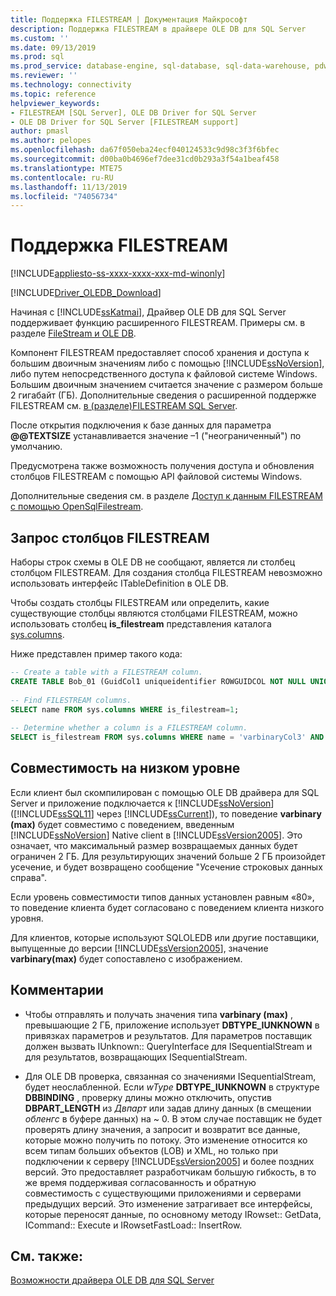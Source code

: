 ```yaml
---
title: Поддержка FILESTREAM | Документация Майкрософт
description: Поддержка FILESTREAM в драйвере OLE DB для SQL Server
ms.custom: ''
ms.date: 09/13/2019
ms.prod: sql
ms.prod_service: database-engine, sql-database, sql-data-warehouse, pdw
ms.reviewer: ''
ms.technology: connectivity
ms.topic: reference
helpviewer_keywords:
- FILESTREAM [SQL Server], OLE DB Driver for SQL Server
- OLE DB Driver for SQL Server [FILESTREAM support]
author: pmasl
ms.author: pelopes
ms.openlocfilehash: da67f050eba24ecf040124533c9d98c3f3f6bfec
ms.sourcegitcommit: d00ba0b4696ef7dee31cd0b293a3f54a1beaf458
ms.translationtype: MTE75
ms.contentlocale: ru-RU
ms.lasthandoff: 11/13/2019
ms.locfileid: "74056734"
---
```

# <a name="filestream-support"></a>Поддержка FILESTREAM
[!INCLUDE[appliesto-ss-xxxx-xxxx-xxx-md-winonly](../../../includes/appliesto-ss-xxxx-xxxx-xxx-md-winonly.md)]

[!INCLUDE[Driver_OLEDB_Download](../../../includes/driver_oledb_download.md)]

Начиная с [!INCLUDE[ssKatmai](../../../includes/sskatmai-md.md)], Драйвер OLE DB для SQL Server поддерживает функцию расширенного FILESTREAM. Примеры см. в разделе [FileStream и OLE DB](../../oledb/ole-db-how-to/filestream/filestream-and-ole-db.md).  

Компонент FILESTREAM предоставляет способ хранения и доступа к большим двоичным значениям либо с помощью [!INCLUDE[ssNoVersion](../../../includes/ssnoversion-md.md)], либо путем непосредственного доступа к файловой системе Windows. Большим двоичным значением считается значение с размером больше 2 гигабайт (ГБ). Дополнительные сведения о расширенной поддержке FILESTREAM см. [в &#40;разделе&#41;FILESTREAM SQL Server](../../../relational-databases/blob/filestream-sql-server.md).  
  
После открытия подключения к базе данных для параметра **\@\@TEXTSIZE** устанавливается значение –1 ("неограниченный") по умолчанию.  
  
Предусмотрена также возможность получения доступа и обновления столбцов FILESTREAM с помощью API файловой системы Windows.  
  
Дополнительные сведения см. в разделе [Доступ к данным FILESTREAM с помощью OpenSqlFilestream](../../../relational-databases/blob/access-filestream-data-with-opensqlfilestream.md).  
  
## <a name="querying-for-filestream-columns"></a>Запрос столбцов FILESTREAM  
Наборы строк схемы в OLE DB не сообщают, является ли столбец столбцом FILESTREAM. Для создания столбца FILESTREAM невозможно использовать интерфейс ITableDefinition в OLE DB.    
  
Чтобы создать столбцы FILESTREAM или определить, какие существующие столбцы являются столбцами FILESTREAM, можно использовать столбец **is_filestream** представления каталога [sys.columns](../../../relational-databases/system-catalog-views/sys-columns-transact-sql.md).  
  
Ниже представлен пример такого кода:  
  
```sql  
-- Create a table with a FILESTREAM column.  
CREATE TABLE Bob_01 (GuidCol1 uniqueidentifier ROWGUIDCOL NOT NULL UNIQUE DEFAULT NEWID(), IntCol2 int, varbinaryCol3 varbinary(max) FILESTREAM);  
  
-- Find FILESTREAM columns.  
SELECT name FROM sys.columns WHERE is_filestream=1;  
  
-- Determine whether a column is a FILESTREAM column.  
SELECT is_filestream FROM sys.columns WHERE name = 'varbinaryCol3' AND object_id IN (SELECT object_id FROM sys.tables WHERE name='Bob_01');  
```  
  
## <a name="down-level-compatibility"></a>Совместимость на низком уровне  
Если клиент был скомпилирован с помощью OLE DB драйвера для SQL Server и приложение подключается к [!INCLUDE[ssNoVersion](../../../includes/ssnoversion-md.md)] ([!INCLUDE[ssSQL11](../../../includes/sssql11-md.md)] через [!INCLUDE[ssCurrent](../../../includes/sscurrent-md.md)]), то поведение **varbinary (max)** будет совместимо с поведением, введенным [!INCLUDE[ssNoVersion](../../../includes/ssnoversion-md.md)] Native client в [!INCLUDE[ssVersion2005](../../../includes/ssversion2005-md.md)]. Это означает, что максимальный размер возвращаемых данных будет ограничен 2 ГБ. Для результирующих значений больше 2 ГБ произойдет усечение, и будет возвращено сообщение "Усечение строковых данных справа". 
  
Если уровень совместимости типов данных установлен равным «80», то поведение клиента будет согласовано с поведением клиента низкого уровня.  
  
Для клиентов, которые используют SQLOLEDB или другие поставщики, выпущенные до версии [!INCLUDE[ssVersion2005](../../../includes/ssversion2005-md.md)], значение **varbinary(max)** будет сопоставлено с изображением.  
  
## <a name="comments"></a>Комментарии
- Чтобы отправлять и получать значения типа **varbinary (max)** , превышающие 2 ГБ, приложение использует **DBTYPE_IUNKNOWN** в привязках параметров и результатов. Для параметров поставщик должен вызвать IUnknown:: QueryInterface для ISequentialStream и для результатов, возвращающих ISequentialStream.  

-  Для OLE DB проверка, связанная со значениями ISequentialStream, будет неослабленной. Если *wType* **DBTYPE_IUNKNOWN** в структуре **DBBINDING** , проверку длины можно отключить, опустив **DBPART_LENGTH** из *Двпарт* или задав длину данных (в смещении *обленгс* в буфере данных) на ~ 0. В этом случае поставщик не будет проверять длину значения, а запросит и возвратит все данные, которые можно получить по потоку. Это изменение относится ко всем типам больших объектов (LOB) и XML, но только при подключении к серверу [!INCLUDE[ssVersion2005](../../../includes/ssversion2005-md.md)] и более поздних версий. Это предоставляет разработчикам большую гибкость, в то же время поддерживая согласованность и обратную совместимость с существующими приложениями и серверами предыдущих версий.  Это изменение затрагивает все интерфейсы, которые переносят данные, по основному методу IRowset:: GetData, ICommand:: Execute и IRowsetFastLoad:: InsertRow.
 

## <a name="see-also"></a>См. также:  
 [Возможности драйвера OLE DB для SQL Server](../../oledb/features/oledb-driver-for-sql-server-features.md)  
  
  
